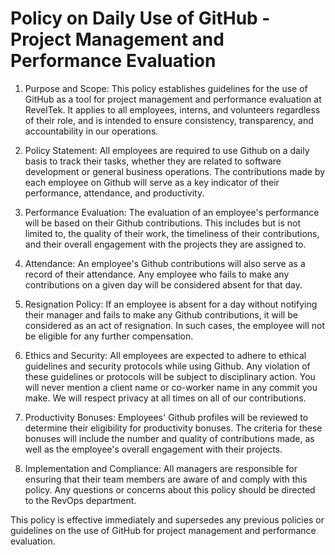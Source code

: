 # Policy on Daily Use of GitHub - Project Management and Performance Evaluation

1. Purpose and Scope: This policy establishes guidelines for the use of GitHub as a tool for project management and performance evaluation at RevelTek. It applies to all employees, interns, and volunteers regardless of their role, and is intended to ensure consistency, transparency, and accountability in our operations.

2. Policy Statement: All employees are required to use Github on a daily basis to track their tasks, whether they are related to software development or general business operations. The contributions made by each employee on Github will serve as a key indicator of their performance, attendance, and productivity.

3. Performance Evaluation: The evaluation of an employee's performance will be based on their Github contributions. This includes but is not limited to, the quality of their work, the timeliness of their contributions, and their overall engagement with the projects they are assigned to.

4. Attendance: An employee's Github contributions will also serve as a record of their attendance. Any employee who fails to make any contributions on a given day will be considered absent for that day. 

5. Resignation Policy: If an employee is absent for a day without notifying their manager and fails to make any Github contributions, it will be considered as an act of resignation. In such cases, the employee will not be eligible for any further compensation.

6. Ethics and Security: All employees are expected to adhere to ethical guidelines and security protocols while using Github. Any violation of these guidelines or protocols will be subject to disciplinary action.  You will never mention a client name or co-worker name in any commit you make. We will respect privacy at all times on all of our contributions.

7. Productivity Bonuses: Employees' Github profiles will be reviewed to determine their eligibility for productivity bonuses. The criteria for these bonuses will include the number and quality of contributions made, as well as the employee's overall engagement with their projects.

8. Implementation and Compliance: All managers are responsible for ensuring that their team members are aware of and comply with this policy. Any questions or concerns about this policy should be directed to the RevOps department.

This policy is effective immediately and supersedes any previous policies or guidelines on the use of GitHub for project management and performance evaluation.
